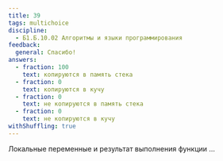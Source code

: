 ```yaml
---
title: 39
tags: multichoice
discipline:
  - Б1.Б.10.02 Алгоритмы и языки программирования
feedback:
  general: Спасибо!
answers:
  - fraction: 100
    text: копируются в память стека
  - fraction: 0
    text: копируются в кучу
  - fraction: 0
    text: не копируются в память стека
  - fraction: 0
    text: не копируются в кучу
withShuffling: true
---
```


Локальные переменные и результат выполнения функции ...
